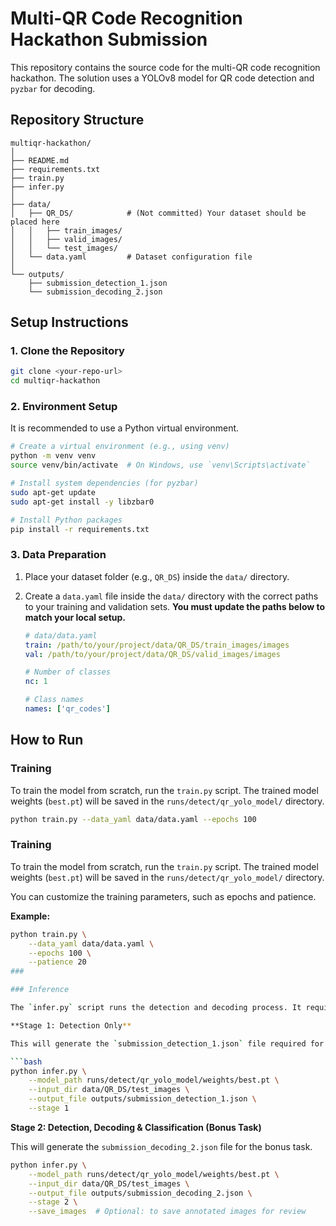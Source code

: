 # Multi-QR Code Recognition Hackathon Submission

This repository contains the source code for the multi-QR code recognition hackathon. The solution uses a YOLOv8 model for QR code detection and `pyzbar` for decoding.

## Repository Structure

```
multiqr-hackathon/
│
├── README.md
├── requirements.txt
├── train.py
├── infer.py
│
├── data/
│   ├── QR_DS/            # (Not committed) Your dataset should be placed here
│   │   ├── train_images/
│   │   ├── valid_images/
│   │   └── test_images/
│   └── data.yaml         # Dataset configuration file
│
└── outputs/
    ├── submission_detection_1.json
    └── submission_decoding_2.json
```

## Setup Instructions

### 1. Clone the Repository

```bash
git clone <your-repo-url>
cd multiqr-hackathon
```

### 2. Environment Setup

It is recommended to use a Python virtual environment.

```bash
# Create a virtual environment (e.g., using venv)
python -m venv venv
source venv/bin/activate  # On Windows, use `venv\Scripts\activate`

# Install system dependencies (for pyzbar)
sudo apt-get update
sudo apt-get install -y libzbar0

# Install Python packages
pip install -r requirements.txt
```

### 3. Data Preparation

1.  Place your dataset folder (e.g., `QR_DS`) inside the `data/` directory.
2.  Create a `data.yaml` file inside the `data/` directory with the correct paths to your training and validation sets. **You must update the paths below to match your local setup.**

    ```yaml
    # data/data.yaml
    train: /path/to/your/project/data/QR_DS/train_images/images
    val: /path/to/your/project/data/QR_DS/valid_images/images

    # Number of classes
    nc: 1

    # Class names
    names: ['qr_codes']
    ```

## How to Run

### Training

To train the model from scratch, run the `train.py` script. The trained model weights (`best.pt`) will be saved in the `runs/detect/qr_yolo_model/` directory.

```bash
python train.py --data_yaml data/data.yaml --epochs 100

```

### Training

To train the model from scratch, run the `train.py` script. The trained model weights (`best.pt`) will be saved in the `runs/detect/qr_yolo_model/` directory.

You can customize the training parameters, such as epochs and patience.

**Example:**
```bash
python train.py \
    --data_yaml data/data.yaml \
    --epochs 100 \
    --patience 20
###

### Inference

The `infer.py` script runs the detection and decoding process. It requires the path to the trained model, the input directory of images, the desired output file, and the submission stage.

**Stage 1: Detection Only**

This will generate the `submission_detection_1.json` file required for the mandatory task.

```bash
python infer.py \
    --model_path runs/detect/qr_yolo_model/weights/best.pt \
    --input_dir data/QR_DS/test_images \
    --output_file outputs/submission_detection_1.json \
    --stage 1
```

**Stage 2: Detection, Decoding & Classification (Bonus Task)**

This will generate the `submission_decoding_2.json` file for the bonus task.

```bash
python infer.py \
    --model_path runs/detect/qr_yolo_model/weights/best.pt \
    --input_dir data/QR_DS/test_images \
    --output_file outputs/submission_decoding_2.json \
    --stage 2 \
    --save_images  # Optional: to save annotated images for review
```